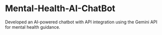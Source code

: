 # Mental-Health-AI-ChatBot
Developed an AI-powered chatbot with API integration using the Gemini API for mental health guidance.
